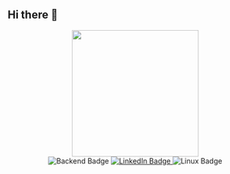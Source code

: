 ## Hi there 👋

<div id="header" align="center">
  <img src="https://github.com/DannyKentala/DannyKentala/assets/137356213/1bced40f-880f-47c6-b3f5-7b08a2ac075c" width="250"/>
</div>

<div id="badges" align="center">
  <img src="https://img.shields.io/badge/Backend-blue?style=for-the-badge&logo=csharp&logoColor=white" alt="Backend Badge"/>
  <a href="https://www.linkedin.com/in/dannykentala-software-engineer/" target="_blank">
    <img src="https://img.shields.io/badge/LinkedIn-blue?style=for-the-badge&logo=linkedin&logoColor=white" alt="LinkedIn Badge"/>
  </a>
  <img src="https://img.shields.io/badge/Linux-white?style=for-the-badge&logo=archlinux&logoColor=#1793D1" alt="Linux Badge"/>
</div>

<div id="views" align="center">
  <img src="https://komarev.com/ghpvc/?username=dannykentala&label=PROFILE+COUNTER&color=8d1313&base=100&style=flat" alt=""/>
</div>

<!-- https://i.giphy.com/media/v1.Y2lkPTc5MGI3NjExa3E2YnRrN29wa253M3ZldG50bDhqbWxtYzY2emxna2JkMTltbTY5ayZlcD12MV9pbnRlcm5hbF9naWZfYnlfaWQmY3Q9Zw/l4FGv5a1Bk35FPSW4/giphy.gif -->

<!--
**DannyKentala/DannyKentala** is a ✨ _special_ ✨ repository because its `README.md` (this file) appears on your GitHub profile.

Here are some ideas to get you started:

- 🔭 I’m currently working on ...
- 🌱 I’m currently learning ...
- 👯 I’m looking to collaborate on ...
- 🤔 I’m looking for help with ...
- 💬 Ask me about ...
- 📫 How to reach me: ...
- 😄 Pronouns: ...
- ⚡ Fun fact: ...
-->
